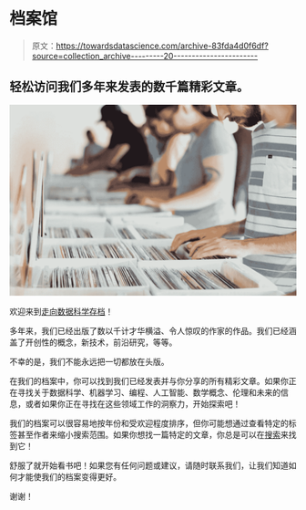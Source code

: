 # 档案馆

> 原文：<https://towardsdatascience.com/archive-83fda4d0f6df?source=collection_archive---------20----------------------->

## 轻松访问我们多年来发表的数千篇精彩文章。

![](img/f8a66f4c4f4684b8b787b3cf4d512e1f.png)

欢迎来到[走向数据科学存档](https://towardsdatascience.com/archive)！

多年来，我们已经出版了数以千计才华横溢、令人惊叹的作家的作品。我们已经涵盖了开创性的概念，新技术，前沿研究，等等。

不幸的是，我们不能永远把一切都放在头版。

在我们的档案中，你可以找到我们已经发表并与你分享的所有精彩文章。如果你正在寻找关于数据科学、机器学习、编程、人工智能、数学概念、伦理和未来的信息，或者如果你正在寻找在这些领域工作的洞察力，开始探索吧！

我们的档案可以很容易地按年份和受欢迎程度排序，但你可能想通过查看特定的标签甚至作者来缩小搜索范围。如果你想找一篇特定的文章，你总是可以在[搜索](/search)来找到它！

舒服了就开始看书吧！如果您有任何问题或建议，请随时联系我们，让我们知道如何才能使我们的档案变得更好。

谢谢！